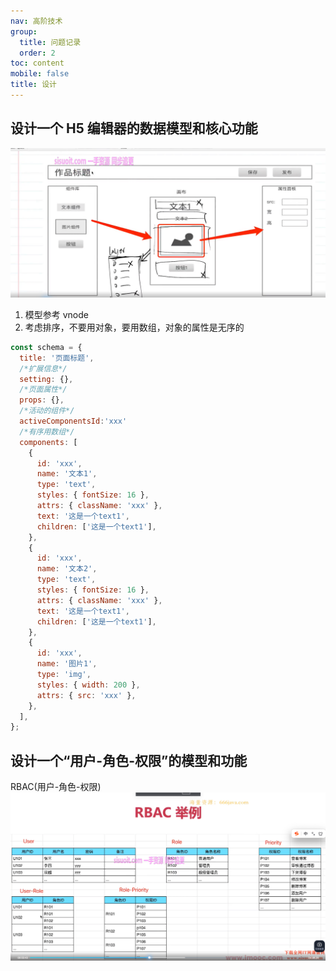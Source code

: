```yaml
---
nav: 高阶技术
group:
  title: 问题记录
  order: 2
toc: content
mobile: false
title: 设计
---
```


## 设计一个 H5 编辑器的数据模型和核心功能

![alt text](../../img/image.png)

1. 模型参考 vnode
2. 考虑排序，不要用对象，要用数组，对象的属性是无序的

```js
const schema = {
  title: '页面标题',
  /*扩展信息*/
  setting: {},
  /*页面属性*/
  props: {},
  /*活动的组件*/
  activeComponentsId:'xxx'
  /*有序用数组*/
  components: [
    {
      id: 'xxx',
      name: '文本1',
      type: 'text',
      styles: { fontSize: 16 },
      attrs: { className: 'xxx' },
      text: '这是一个text1',
      children: ['这是一个text1'],
    },
    {
      id: 'xxx',
      name: '文本2',
      type: 'text',
      styles: { fontSize: 16 },
      attrs: { className: 'xxx' },
      text: '这是一个text1',
      children: ['这是一个text1'],
    },
    {
      id: 'xxx',
      name: '图片1',
      type: 'img',
      styles: { width: 200 },
      attrs: { src: 'xxx' },
    },
  ],
};
```

## 设计一个“用户-角色-权限”的模型和功能

RBAC(用户-角色-权限)  
![alt text](../../img/image1.png)
